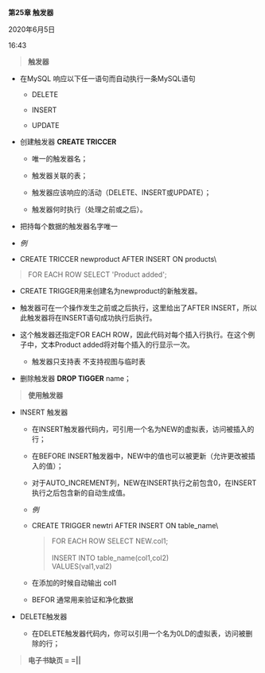 **第25章 触发器**

2020年6月5日

16:43

> **触发器**

-   在MySQL 响应以下任一语句而自动执行一条MySQL语句

    -   DELETE

    -   INSERT

    -   UPDATE

-   创建触发器 **CREATE TRICCER**

    -   唯一的触发器名；

    -   触发器关联的表；

    -   触发器应该响应的活动（DELETE、INSERT或UPDATE）；

    -   触发器何时执行（处理之前或之后）。

-   把持每个数据的触发器名字唯一

-   *例*

-   CREATE TRICCER newproduct AFTER INSERT ON products\

> FOR EACH ROW SELECT \'Product added\';

-   CREATE TRIGGER用来创建名为newproduct的新触发器。

-   触发器可在一个操作发生之前或之后执行，这里给出了AFTER INSERT，所以此触发器将在INSERT语句成功执行后执行。

-   这个触发器还指定FOR EACH ROW，因此代码对每个插入行执行。在这个例子中，文本Product added将对每个插入的行显示一次。

    -   触发器只支持表 不支持视图与临时表

-   删除触发器 **DROP TIGGER** name；

> **使用触发器**

- INSERT 触发器

  - 在INSERT触发器代码内，可引用一个名为NEW的虚拟表，访问被插入的行；

  - 在BEFORE INSERT触发器中，NEW中的值也可以被更新（允许更改被插入的值）；

  - 对于AUTO\_INCREMENT列，NEW在INSERT执行之前包含0，在INSERT执行之后包含新的自动生成值。

  - *例*

  - CREATE TRIGGER newtri AFTER INSERT ON table\_name\

    > FOR EACH ROW SELECT NEW.col1;\
    > \
    > INSERT INTO table\_name(col1,col2)\
    > VALUES(val1,val2)

  - 在添加的时候自动输出 col1

  - BEFOR 通常用来验证和净化数据

- DELETE触发器

  -   在DELETE触发器代码内，你可以引用一个名为0LD的虚拟表，访问被删除的行；

> **电子书缺页 = =\|\|**

 

 